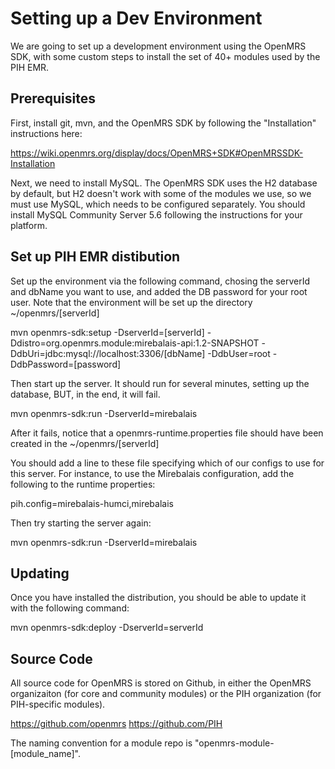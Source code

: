 
Setting up a Dev Environment
============================

We are going to set up a development environment using the OpenMRS SDK, with some custom steps to install the set of 40+ 
modules used by the PIH EMR.

Prerequisites
-------------

First, install git, mvn, and the OpenMRS SDK by following the "Installation" instructions here:

https://wiki.openmrs.org/display/docs/OpenMRS+SDK#OpenMRSSDK-Installation

Next, we need to install MySQL.  The OpenMRS SDK uses the H2 database by default, but H2 doesn't work with some of the 
modules we use, so we must use MySQL, which needs to be configured separately.  You should install MySQL Community 
Server 5.6 following the instructions for your platform.

Set up PIH EMR distibution
----------------------------

Set up the environment via the following command, chosing the serverId and dbName you want to use, and added
the DB password for your root user.  Note that the environment will be set up the directory ~/openmrs/[serverId]

mvn openmrs-sdk:setup -DserverId=[serverId] -Ddistro=org.openmrs.module:mirebalais-api:1.2-SNAPSHOT
    -DdbUri=jdbc:mysql://localhost:3306/[dbName] -DdbUser=root -DdbPassword=[password]

Then start up the server.  It should run for several minutes, setting up the database, BUT, in the end, it will
fail.

mvn openmrs-sdk:run -DserverId=mirebalais

After it fails, notice that a openmrs-runtime.properties file should have been created in the ~/openmrs/[serverId]

You should add a line to these file specifying which of our configs to use for this server. For instance, to use
the Mirebalais configuration, add the following to the runtime properties:

pih.config=mirebalais-humci,mirebalais


Then try starting the server again:

mvn openmrs-sdk:run -DserverId=mirebalais

Updating
--------

Once you have installed the distribution, you should be able to update it with the following command:

mvn openmrs-sdk:deploy -DserverId=serverId


Source Code
-----------

All source code for OpenMRS is stored on Github, in either the OpenMRS organizaiton (for core and community modules) or 
the PIH organization (for PIH-specific modules).

https://github.com/openmrs
https://github.com/PIH

The naming convention for a module repo is "openmrs-module-[module_name]".